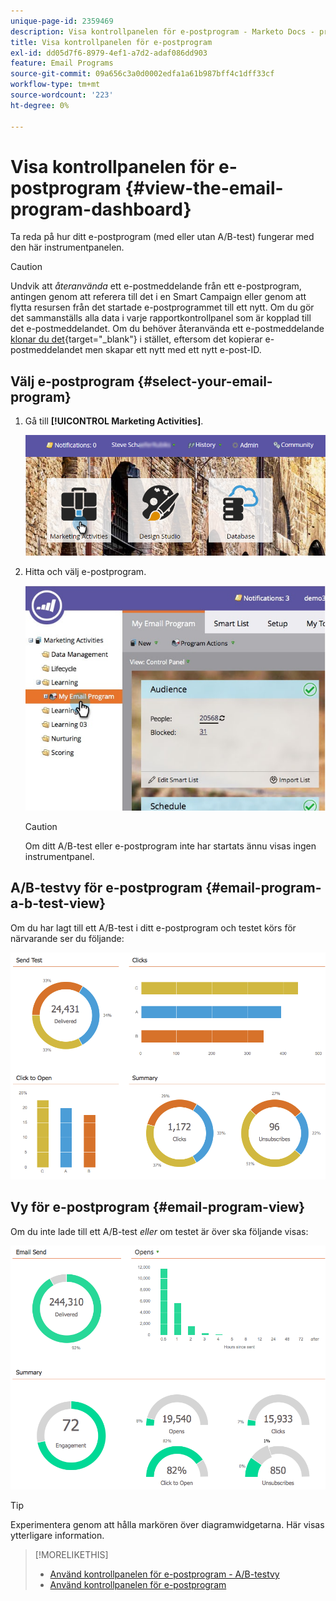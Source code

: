 ```yaml
---
unique-page-id: 2359469
description: Visa kontrollpanelen för e-postprogram - Marketo Docs - produktdokumentation
title: Visa kontrollpanelen för e-postprogram
exl-id: dd05d7f6-8979-4ef1-a7d2-adaf086dd903
feature: Email Programs
source-git-commit: 09a656c3a0d0002edfa1a61b987bff4c1dff33cf
workflow-type: tm+mt
source-wordcount: '223'
ht-degree: 0%

---
```


# Visa kontrollpanelen för e-postprogram {#view-the-email-program-dashboard}

Ta reda på hur ditt e-postprogram (med eller utan A/B-test) fungerar med den här instrumentpanelen.

>[!CAUTION]
>
>Undvik att _återanvända_ ett e-postmeddelande från ett e-postprogram, antingen genom att referera till det i en Smart Campaign eller genom att flytta resursen från det startade e-postprogrammet till ett nytt. Om du gör det sammanställs alla data i varje rapportkontrollpanel som är kopplad till det e-postmeddelandet. Om du behöver återanvända ett e-postmeddelande [klonar du det](/help/marketo/product-docs/core-marketo-concepts/programs/working-with-programs/clone-an-asset-in-a-program.md){target="_blank"} i stället, eftersom det kopierar e-postmeddelandet men skapar ett nytt med ett nytt e-post-ID.

## Välj e-postprogram {#select-your-email-program}

1. Gå till **[!UICONTROL Marketing Activities]**.

   ![](assets/login-marketing-activities.png)

1. Hitta och välj e-postprogram.

   ![](assets/selectemailprogram.jpg)

   >[!CAUTION]
   >
   >Om ditt A/B-test eller e-postprogram inte har startats ännu visas ingen instrumentpanel.

## A/B-testvy för e-postprogram {#email-program-a-b-test-view}

Om du har lagt till ett A/B-test i ditt e-postprogram och testet körs för närvarande ser du följande:

![](assets/image2014-9-12-14-3a2-3a25.png)

## Vy för e-postprogram {#email-program-view}

Om du inte lade till ett A/B-test _eller_ om testet är över ska följande visas:

![](assets/image2014-9-12-14-3a3-3a3.png)

>[!TIP]
>
>Experimentera genom att hålla markören över diagramwidgetarna. Här visas ytterligare information.

>[!MORELIKETHIS]
>
>* [Använd kontrollpanelen för e-postprogram - A/B-testvy](/help/marketo/product-docs/email-marketing/email-programs/email-program-actions/email-test-a-b-test/use-the-email-program-dashboard-a-b-test-view.md)
>* [Använd kontrollpanelen för e-postprogram](/help/marketo/product-docs/email-marketing/email-programs/email-program-data/use-the-email-program-dashboard.md)
